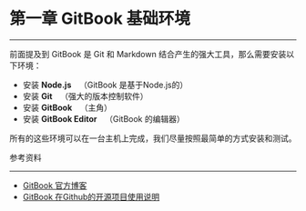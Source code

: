 # 第一章   GitBook 基础环境

***

前面提及到 GitBook 是 Git  和 Markdown 结合产生的强大工具，那么需要安装以下环境：
* 安装 **Node.js**&emsp;（GitBook 是基于Node.js的）
* 安装 **Git**&emsp;（强大的版本控制软件）
* 安装 **GitBook**&emsp;（主角）
* 安装 **GitBook Editor**&emsp;（GitBook 的编辑器）

所有的这些环境可以在一台主机上完成，我们尽量按照最简单的方式安装和测试。

参考资料
***
* [GitBook 官方博客][1]
* [GitBook 在Github的开源项目使用说明][2]

[1]:https://www.gitbook.com/blog
[2]:https://github.com/GitbookIO/gitbook/blob/master/docs/setup.md
